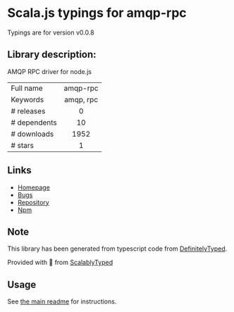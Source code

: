 
# Scala.js typings for amqp-rpc

Typings are for version v0.0.8

## Library description:
AMQP RPC driver for node.js

|                    |                 |
| ------------------ | :-------------: |
| Full name          | amqp-rpc |
| Keywords           | amqp, rpc |
| # releases         | 0 |
| # dependents       | 10 |
| # downloads        | 1952 |
| # stars            | 1 |

## Links
- [Homepage](https://github.com/demchenkoe/node-amqp-rpc)
- [Bugs](http://github.com/demchenkoe/node-amqp-rpc/issues)
- [Repository](https://github.com/demchenkoe/node-amqp-rpc)
- [Npm](https://www.npmjs.com/package/amqp-rpc)
    


## Note
This library has been generated from typescript code from [DefinitelyTyped](https://definitelytyped.org).

Provided with :purple_heart: from [ScalablyTyped](https://github.com/oyvindberg/ScalablyTyped)

## Usage
See [the main readme](../../readme.md) for instructions.


